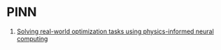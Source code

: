 # PINN


1. [Solving real-world optimization tasks using physics-informed neural computing](https://doi.org/10.1038/s41598-023-49977-3)
